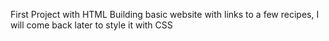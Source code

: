First Project with HTML
Building basic website with links to a few recipes, I will come back later to style it with CSS
